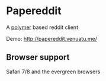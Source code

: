 # Papereddit

A [polymer](polymer-project.org) based reddit client

Demo: <http://papereddit.venuatu.me/>

## Browser support

Safari 7/8 and the evergreen browsers
